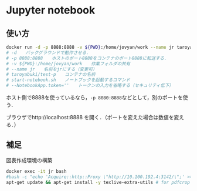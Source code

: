 # Jupyter notebook

## 使い方

```bash
docker run -d -p 8888:8888 -v ${PWD}:/home/jovyan/work --name jr taroyabuki/test-p start-notebook.sh --NotebookApp.token=''
# -d　　バックグラウンドで動作させる．
# -p 8888:8888　　ホストのポート8888をコンテナのポート8888に転送する．
# -v ${PWD}:/home/jovyan/work　　作業フォルダの共有
# --name jr　　名前をjrにする（変更可）
# taroyabuki/test-p　　コンテナの名前
# start-notebook.sh　　ノートブックを起動するコマンド
# --NotebookApp.token=''　　トークンの入力を省略する（セキュリティ低下）
```

ホスト側で8888を使っているなら，`-p 8080:8888`などとして，別のポートを使う．

ブラウザでhttp://localhost:8888 を開く．（ポートを変えた場合は数値を変える．）

## 補足

図表作成環境の構築

```bash
docker exec -it jr bash
#bash -c "echo 'Acquire::http::Proxy \"http://10.100.192.4:3142/\";' >> /etc/apt/apt.conf.d/02proxy"
apt-get update && apt-get install -y texlive-extra-utils # for pdfcrop
```
